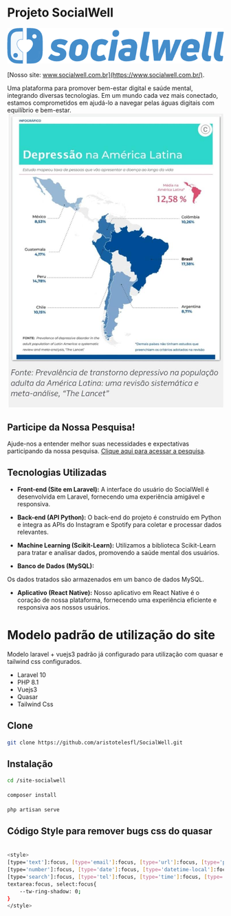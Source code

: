 # Projeto SocialWell
![Descrição da Imagem](design-socialwell/logo-1.png)

[Nosso site: www.socialwell.com.br](https://www.socialwell.com.br/).

Uma plataforma para promover bem-estar digital e saúde mental, integrando diversas tecnologias. Em um mundo cada vez mais conectado, estamos comprometidos em ajudá-lo a navegar pelas águas digitais com equilíbrio e bem-estar.
![Mapa de Depressão](artigos-base/map-depressao.jpeg)

## Participe da Nossa Pesquisa!
Ajude-nos a entender melhor suas necessidades e expectativas participando da nossa pesquisa. [Clique aqui para acessar a pesquisa](https://docs.google.com/forms/d/e/1FAIpQLScNYCNdQuag83_Mn0PcLZGm21tjVQrWSv5K81mxZiuXl28HJw/viewform).
## Tecnologias Utilizadas

- **Front-end (Site em Laravel):** A interface do usuário do SocialWell é desenvolvida em Laravel, fornecendo uma experiência amigável e responsiva.

- **Back-end (API Python):** O back-end do projeto é construído em Python e integra as APIs do Instagram e Spotify para coletar e processar dados relevantes.

- **Machine Learning (Scikit-Learn):** Utilizamos a biblioteca Scikit-Learn para tratar e analisar dados, promovendo a saúde mental dos usuários.

- **Banco de Dados (MySQL):**

Os dados tratados são armazenados em um banco de dados MySQL.

- **Aplicativo (React Native):** Nosso aplicativo em React Native é o coração de nossa plataforma, fornecendo uma experiência eficiente e responsiva aos nossos usuários.


# Modelo padrão de utilização do site


Modelo laravel + vuejs3 padrão já configurado para utilização com quasar e tailwind css configurados.


- Laravel 10
- PHP 8.1
- Vuejs3
- Quasar
- Tailwind Css

## Clone

```bash
git clone https://github.com/aristotelesfl/SocialWell.git
```

## Instalação

```bash
cd /site-socialwell

composer install

php artisan serve
```

## Código Style para remover bugs css do quasar

```bash

<style>
[type='text']:focus, [type='email']:focus, [type='url']:focus, [type='password']:focus,
[type='number']:focus, [type='date']:focus, [type='datetime-local']:focus, [type='month']:focus,
[type='search']:focus, [type='tel']:focus, [type='time']:focus, [type='week']:focus, [multiple]:focus,
textarea:focus, select:focus{
    --tw-ring-shadow: 0;
}
</style>

```
